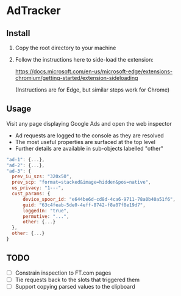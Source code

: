 # AdTracker

## Install

1. Copy the root directory to your machine
1. Follow the instructions here to side-load the extension:

    https://docs.microsoft.com/en-us/microsoft-edge/extensions-chromium/getting-started/extension-sideloading

    (Instructions are for Edge, but similar steps work for Chrome)

## Usage
Visit any page displaying Google Ads and open the web inspector
- Ad requests are logged to the console as they are resolved
- The most useful properties are surfaced at the top level
- Further details are available in sub-objects labelled "other"

```js
"ad-1": {...},
"ad-2": {...},
"ad-3": {
  prev_iu_szs: "320x50",
  prev_scp: "format=stacked&image=hidden&pos=native",
  us_privacy: "1---",
  cust_params: {
      device_spoor_id: "e644be6d-cd8d-4ca6-9711-78a0b40a51f6",
      guid: "63c4feab-5de0-4eff-8742-f8a07f8e19d7",
      loggedIn: "true",
      permutive: "...",
      other: {...}
  },
  other: {...}
}
```

## TODO
- [ ] Constrain inspection to FT.com pages
- [ ] Tie requests back to the slots that triggered them
- [ ] Support copying parsed values to the clipboard
